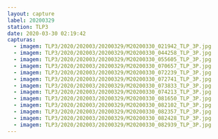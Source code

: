 ```yaml
---
layout: capture
label: 20200329
station: TLP3
date: 2020-03-30 02:19:42
capturas:
  - imagem: TLP3/2020/202003/20200329/M20200330_021942_TLP_3P.jpg
  - imagem: TLP3/2020/202003/20200329/M20200330_044258_TLP_3P.jpg
  - imagem: TLP3/2020/202003/20200329/M20200330_055605_TLP_3P.jpg
  - imagem: TLP3/2020/202003/20200329/M20200330_070657_TLP_3P.jpg
  - imagem: TLP3/2020/202003/20200329/M20200330_072239_TLP_3P.jpg
  - imagem: TLP3/2020/202003/20200329/M20200330_072741_TLP_3P.jpg
  - imagem: TLP3/2020/202003/20200329/M20200330_073833_TLP_3P.jpg
  - imagem: TLP3/2020/202003/20200329/M20200330_074213_TLP_3P.jpg
  - imagem: TLP3/2020/202003/20200329/M20200330_081650_TLP_3P.jpg
  - imagem: TLP3/2020/202003/20200329/M20200330_082102_TLP_3P.jpg
  - imagem: TLP3/2020/202003/20200329/M20200330_082357_TLP_3P.jpg
  - imagem: TLP3/2020/202003/20200329/M20200330_082428_TLP_3P.jpg
  - imagem: TLP3/2020/202003/20200329/M20200330_082939_TLP_3P.jpg
---
```

